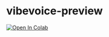 # vibevoice-preview

[![Open In Colab](https://colab.research.google.com/assets/colab-badge.svg)](https://colab.research.google.com/github/effionx/vibevoice-preview/blob/main/VibeVoice_Demo_(Podcast).ipynb)

